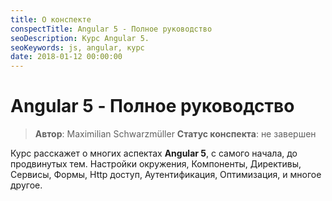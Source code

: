 ```yaml
---
title: О конспекте
conspectTitle: Angular 5 - Полное руководство
seoDescription: Курс Angular 5.
seoKeywords: js, angular, курс
date: 2018-01-12 00:00:00
---
```

# Angular 5 - Полное руководство

> **Автор**: Maximilian Schwarzmüller
> **Статус конспекта**: не завершен

Курс расскажет о многих аспектах **Angular 5**, с самого начала, до продвинутых тем. Настройки окружения, Компоненты, Директивы, Сервисы, Формы, Http доступ, Аутентификация, Оптимизация, и многое другое.